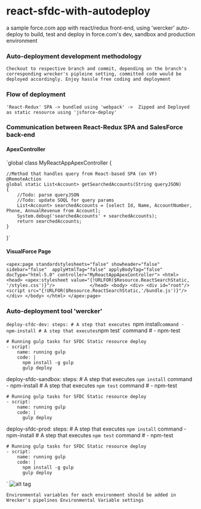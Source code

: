 # react-sfdc-with-autodeploy
a sample force.com app with react/redux front-end, using 'wercker' auto-deploy to build, test and deploy in force.com's dev, sandbox and production environment

### Auto-deployment development methodology
`Checkout to respective branch and commit, depending on the branch's corresponding wrecker's pipleine setting, committed code would be deployed accordingly. Enjoy hassle free coding and deployment`

### Flow of deployment
`'React-Redux' SPA -> bundled using 'webpack' ->  Zipped and Deployed as static resource using 'jsforce-deploy' `

### Communication between React-Redux SPA and SalesForce back-end
#### ApexController
`global class MyReactAppApexController {    
    
    //Method that handles query from React-based SPA (on VF)
    @RemoteAction
    global static List<Account> getSearchedAccounts(String queryJSON) 
    {
       	//Todo: parse queryJSON
       	//Todo: update SOQL for query params
        List<Account> searchedAccounts = [select Id, Name, AccountNumber, Phone, AnnualRevenue from Account];
        System.debug('searchedAccounts' + searchedAccounts);
        return searchedAccounts;
    }
}`

#### VisualForce Page
`<apex:page standardstylesheets="false" showheader="false" sidebar="false"  applyHtmlTag="false" applyBodyTag="false" docType="html-5.0"
           controller="MyReactAppApexController">
    <html>
        <head>
            <apex:stylesheet value="{!URLFOR($Resource.ReactSearchStatic, '/styles.css')}"/>            
        </head>
        <body>
            <div>
                <div id="root"/>
                <script src="{!URLFOR($Resource.ReactSearchStatic,'/bundle.js')}"/>
            </div>
        </body>
    </html>
</apex:page>`

### Auto-deployment tool 'wercker'
`deploy-sfdc-dev:
  steps:
    # A step that executes `npm install` command
    - npm-install
    # A step that executes `npm test` command
    # - npm-test

    # Running gulp tasks for SFDC Static resource deploy
    - script:
        name: running gulp
        code: |
          npm install -g gulp
          gulp deploy

deploy-sfdc-sandbox:
  steps:
    # A step that executes `npm install` command
    - npm-install
    # A step that executes `npm test` command
    # - npm-test

    # Running gulp tasks for SFDC Static resource deploy
    - script:
        name: running gulp
        code: |
          gulp deploy

deploy-sfdc-prod:
  steps:
    # A step that executes `npm install` command
    - npm-install
    # A step that executes `npm test` command
    # - npm-test

    # Running gulp tasks for SFDC Static resource deploy
    - script:
        name: running gulp
        code: |
          npm install -g gulp
          gulp deploy
`
![alt tag](https://cloud.githubusercontent.com/assets/6745332/18418537/5e215718-7883-11e6-8152-548835c6fab0.png)

`Environmental variables for each environment should be added in Wrecker's pipelines Environmental Variable settings`
